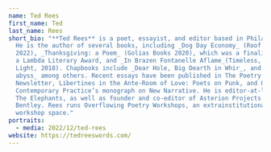 ```yaml
---
name: Ted Rees
first_name: Ted
last_name: Rees
short_bio: "**Ted Rees** is a poet, essayist, and editor based in Philadelphia.
  He is the author of several books, including _Dog Day Economy_ (Roof Books,
  2022), _Thanksgiving: a Poem_ (Golias Books 2020), which was a finalist for
  a Lambda Literary Award, and _In Brazen Fontanelle Aflame_(Timeless, Infinite
  Light, 2018). Chapbooks include _Dear Hole, Big Dearth in Whir_, and _the soft
  abyss_ among others. Recent essays have been published in The Poetry Project
  Newsletter, Libertines in the Ante-Room of Love: Poets on Punk, and ON
  Contemporary Practice’s monograph on New Narrative. He is editor-at-large for
  The Elephants, as well as founder and co-editor of Asterion Projects with Levi
  Bentley. Rees runs Overflowing Poetry Workshops, an extrainstitutional online
  workshop space."
portraits:
  - media: 2022/12/ted-rees
website: https://tedreeswords.com/
---
```

